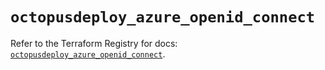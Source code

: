 # `octopusdeploy_azure_openid_connect`

Refer to the Terraform Registry for docs: [`octopusdeploy_azure_openid_connect`](https://registry.terraform.io/providers/octopusdeploylabs/octopusdeploy/0.43.2/docs/resources/azure_openid_connect).
